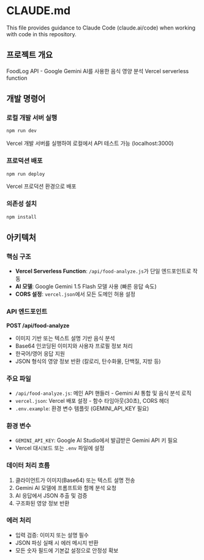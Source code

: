 # CLAUDE.md

This file provides guidance to Claude Code (claude.ai/code) when working with code in this repository.

## 프로젝트 개요
FoodLog API - Google Gemini AI를 사용한 음식 영양 분석 Vercel serverless function

## 개발 명령어

### 로컬 개발 서버 실행
```bash
npm run dev
```
Vercel 개발 서버를 실행하여 로컬에서 API 테스트 가능 (localhost:3000)

### 프로덕션 배포
```bash
npm run deploy
```
Vercel 프로덕션 환경으로 배포

### 의존성 설치
```bash
npm install
```

## 아키텍처

### 핵심 구조
- **Vercel Serverless Function**: `/api/food-analyze.js`가 단일 엔드포인트로 작동
- **AI 모델**: Google Gemini 1.5 Flash 모델 사용 (빠른 응답 속도)
- **CORS 설정**: `vercel.json`에서 모든 도메인 허용 설정

### API 엔드포인트
**POST /api/food-analyze**
- 이미지 기반 또는 텍스트 설명 기반 음식 분석
- Base64 인코딩된 이미지와 사용자 프로필 정보 처리
- 한국어/영어 응답 지원
- JSON 형식의 영양 정보 반환 (칼로리, 탄수화물, 단백질, 지방 등)

### 주요 파일
- `/api/food-analyze.js`: 메인 API 핸들러 - Gemini AI 통합 및 음식 분석 로직
- `vercel.json`: Vercel 배포 설정 - 함수 타임아웃(30초), CORS 헤더
- `.env.example`: 환경 변수 템플릿 (GEMINI_API_KEY 필요)

### 환경 변수
- `GEMINI_API_KEY`: Google AI Studio에서 발급받은 Gemini API 키 필요
- Vercel 대시보드 또는 `.env` 파일에 설정

### 데이터 처리 흐름
1. 클라이언트가 이미지(Base64) 또는 텍스트 설명 전송
2. Gemini AI 모델에 프롬프트와 함께 분석 요청
3. AI 응답에서 JSON 추출 및 검증
4. 구조화된 영양 정보 반환

### 에러 처리
- 입력 검증: 이미지 또는 설명 필수
- JSON 파싱 실패 시 에러 메시지 반환
- 모든 숫자 필드에 기본값 설정으로 안정성 확보